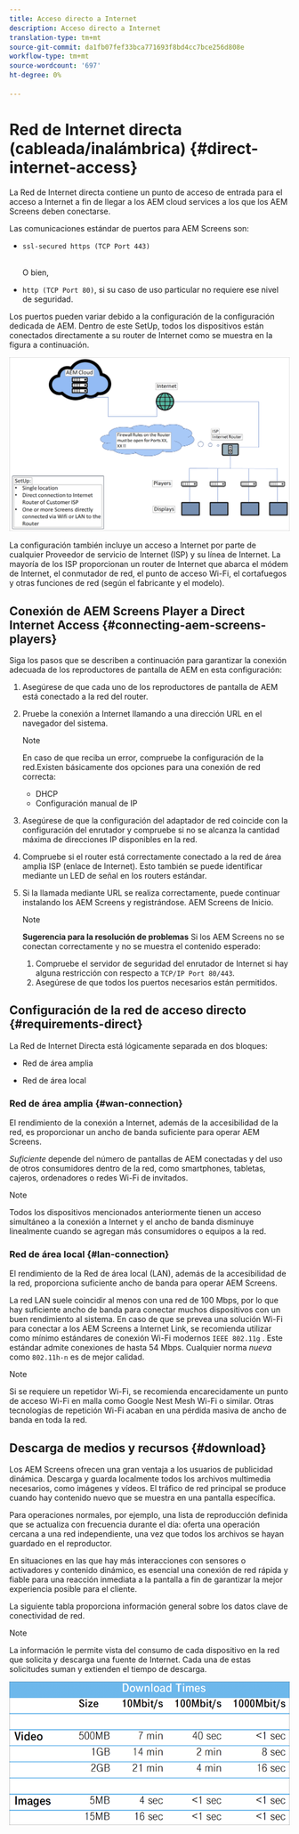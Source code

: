 ```yaml
---
title: Acceso directo a Internet
description: Acceso directo a Internet
translation-type: tm+mt
source-git-commit: da1fb07fef33bca771693f8bd4cc7bce256d808e
workflow-type: tm+mt
source-wordcount: '697'
ht-degree: 0%

---
```



# Red de Internet directa (cableada/inalámbrica) {#direct-internet-access}

La Red de Internet directa contiene un punto de acceso de entrada para el acceso a Internet a fin de llegar a los AEM cloud services a los que los AEM Screens deben conectarse.

Las comunicaciones estándar de puertos para AEM Screens son:
* `ssl-secured https (TCP Port 443)`

   <br>O bien,</br>

* `http (TCP Port 80)`, si su caso de uso particular no requiere ese nivel de seguridad.

Los puertos pueden variar debido a la configuración de la configuración dedicada de AEM. Dentro de este SetUp, todos los dispositivos están conectados directamente a su router de Internet como se muestra en la figura a continuación.

![](/help/assets/direct-access-2.png)

La configuración también incluye un acceso a Internet por parte de cualquier Proveedor de servicio de Internet (ISP) y su línea de Internet. La mayoría de los ISP proporcionan un router de Internet que abarca el módem de Internet, el conmutador de red, el punto de acceso Wi-Fi, el cortafuegos y otras funciones de red (según el fabricante y el modelo).

## Conexión de AEM Screens Player a Direct Internet Access {#connecting-aem-screens-players}

Siga los pasos que se describen a continuación para garantizar la conexión adecuada de los reproductores de pantalla de AEM en esta configuración:

1. Asegúrese de que cada uno de los reproductores de pantalla de AEM está conectado a la red del router.
1. Pruebe la conexión a Internet llamando a una dirección URL en el navegador del sistema.

   >[!NOTE]
   >En caso de que reciba un error, compruebe la configuración de la red.Existen básicamente dos opciones para una conexión de red correcta:
   >* DHCP
   >* Configuración manual de IP


1. Asegúrese de que la configuración del adaptador de red coincide con la configuración del enrutador y compruebe si no se alcanza la cantidad máxima de direcciones IP disponibles en la red.

1. Compruebe si el router está correctamente conectado a la red de área amplia ISP (enlace de Internet). Esto también se puede identificar mediante un LED de señal en los routers estándar.
1. Si la llamada mediante URL se realiza correctamente, puede continuar instalando los AEM Screens y registrándose. AEM Screens de Inicio.

   >[!NOTE]
   >**Sugerencia para la resolución de problemas**
   >Si los AEM Screens no se conectan correctamente y no se muestra el contenido esperado:
   >
   >1. Compruebe el servidor de seguridad del enrutador de Internet si hay alguna restricción con respecto a `TCP/IP Port 80/443`.
   >1. Asegúrese de que todos los puertos necesarios están permitidos.


## Configuración de la red de acceso directo {#requirements-direct}

La Red de Internet Directa está lógicamente separada en dos bloques:

* Red de área amplia

* Red de área local

### Red de área amplia {#wan-connection}

El rendimiento de la conexión a Internet, además de la accesibilidad de la red, es proporcionar un ancho de banda suficiente para operar AEM Screens.

*Suficiente* depende del número de pantallas de AEM conectadas y del uso de otros consumidores dentro de la red, como smartphones, tabletas, cajeros, ordenadores o redes Wi-Fi de invitados.

>[!NOTE]
>Todos los dispositivos mencionados anteriormente tienen un acceso simultáneo a la conexión a Internet y el ancho de banda disminuye linealmente cuando se agregan más consumidores o equipos a la red.

### Red de área local {#lan-connection}

El rendimiento de la Red de área local (LAN), además de la accesibilidad de la red, proporciona suficiente ancho de banda para operar AEM Screens.

La red LAN suele coincidir al menos con una red de 100 Mbps, por lo que hay suficiente ancho de banda para conectar muchos dispositivos con un buen rendimiento al sistema.
En caso de que se prevea una solución Wi-Fi para conectar a los AEM Screens a Internet Link, se recomienda utilizar como mínimo estándares de conexión Wi-Fi modernos `IEEE 802.11g` . Este estándar admite conexiones de hasta 54 Mbps. Cualquier norma *nueva* como `802.11h-n` es de mejor calidad.

>[!NOTE]
>Si se requiere un repetidor Wi-Fi, se recomienda encarecidamente un punto de acceso Wi-Fi en malla como Google Nest Mesh Wi-Fi o similar. Otras tecnologías de repetición Wi-Fi acaban en una pérdida masiva de ancho de banda en toda la red.

## Descarga de medios y recursos {#download}

Los AEM Screens ofrecen una gran ventaja a los usuarios de publicidad dinámica. Descarga y guarda localmente todos los archivos multimedia necesarios, como imágenes y vídeos. El tráfico de red principal se produce cuando hay contenido nuevo que se muestra en una pantalla específica.

Para operaciones normales, por ejemplo, una lista de reproducción definida que se actualiza con frecuencia durante el día: oferta una operación cercana a una red independiente, una vez que todos los archivos se hayan guardado en el reproductor.

En situaciones en las que hay más interacciones con sensores o activadores y contenido dinámico, es esencial una conexión de red rápida y fiable para una reacción inmediata a la pantalla a fin de garantizar la mejor experiencia posible para el cliente.

La siguiente tabla proporciona información general sobre los datos clave de conectividad de red.

>[!NOTE]
>La información le permite vista del consumo de cada dispositivo en la red que solicita y descarga una fuente de Internet. Cada una de estas solicitudes suman y extienden el tiempo de descarga.

![](/help/assets/download-times-direct.png)

